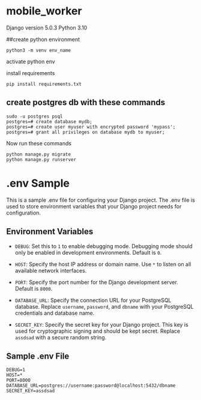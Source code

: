 # mobile_worker

Django version 5.0.3
Python 3.10

##create python environment
```
python3 -m venv env_name
```
activate python env

install requirements
```
pip install requirements.txt
```

## create postgres db with these commands
```
sudo -u postgres psql
postgres=# create database mydb;
postgres=# create user myuser with encrypted password 'mypass';
postgres=# grant all privileges on database mydb to myuser;
```
Now run these commands
```
python manage.py migrate
python manage.py runserver
```

# .env Sample

This is a sample .env file for configuring your Django project. The .env file is used to store environment variables that your Django project needs for configuration.

## Environment Variables

- `DEBUG`: Set this to `1` to enable debugging mode. Debugging mode should only be enabled in development environments. Default is `0`.

- `HOST`: Specify the host IP address or domain name. Use `*` to listen on all available network interfaces.

- `PORT`: Specify the port number for the Django development server. Default is `8000`.

- `DATABASE_URL`: Specify the connection URL for your PostgreSQL database. Replace `username`, `password`, and `dbname` with your PostgreSQL credentials and database name.

- `SECRET_KEY`: Specify the secret key for your Django project. This key is used for cryptographic signing and should be kept secret. Replace `assdsad` with a secure random string.

## Sample .env File

```plaintext
DEBUG=1
HOST=*
PORT=8000
DATABASE_URL=postgres://username:password@localhost:5432/dbname
SECRET_KEY=assdsad
